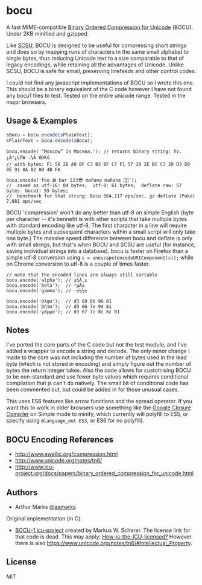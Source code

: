 bocu
==========================================

A fast MIME-compatible [Binary Ordered Compression for Unicode](https://en.wikipedia.org/wiki/Binary_Ordered_Compression_for_Unicode) (BOCU). Under 2KB minified and gzipped.

Like [SCSU](http://en.wikipedia.org/wiki/Standard_Compression_Scheme_for_Unicode), BOCU is designed to be useful for compressing short strings and does so by mapping runs of characters in the same small alphabet to single bytes, thus reducing Unicode text to a size comparable to that of legacy encodings, while retaining all the advantages of Unicode. Unlike SCSU, BOCU is safe for email, preserving linefeeds and other control codes. 

I could not find any javascript implementations of BOCU so I wrote this one. This should be a binary equivalent of the C code however I have not found any bocu1 files to test. Tested on the entire unicode range. Tested in the major browsers.


Usage & Examples
-------

```javascript
sBocu = bocu.encode(sPlainText);
sPlainText = bocu.decode(sBocu);
```

```
bocu.encode('“Moscow” is Москва.'); // returns binary string: ñV. ¿Ã³¿ÇñW .¼Ã ÓÐKú
// with bytes: F1 56 2E A0 BF C3 B3 BF C7 F1 57 20 2E BC C3 20 D3 D0 8E 91 8A 82 80 4B FA

bocu.encode('foo 𝌆 bar 𝟙𝟚𝟛😎 mañana mañana 🏳️‍🌈');  
//  saved as utf-16: 84 bytes;  utf-8: 61 bytes;  deflate raw: 57 bytes  bocu1: 55 bytes; 
//  benchmark for that string: Bocu 664,117 ops/sec, gz deflate (Pako) 7,081 ops/sec
```

BOCU 'compression' won't do any better than utf-8 on simple English (byte per character --  it's bennefit is with other scripts that take multiple bytes with standard encoding like utf-8. The first character in a line will require multiple bytes and subsequent characters within a small script will only take one byte.) The massive speed difference between bocu and deflate is only with small strings, but that's when BOCU and SCSU are useful (for instance, saving individual strings into a database). bocu is faster on Firefox than a simple utf-8 conversion using `s = unescape(encodeURIComponent(s));` while on Chrome conversion to utf-8 is a couple of times faster.

```
// note that the encoded lines are always still sortable 
bocu.encode('alpha'); // ±¼À¸±
bocu.encode('beta');  // ²µÄ± 
bocu.encode('gamma'); // ·±½½± 

bocu.encode('άλφα');  // d3 60 8b 96 81
bocu.encode('βήτα');  // d3 66 7e 94 81
bocu.encode('γάμμα'); // d3 67 7c 8c 8c 81

```

Notes
-----

I've ported the core parts of the C code but not the test module, and I've added a wrapper to encode a string and decode. The only minor change I made to the core was not including the number of bytes used in the lead byte (which is not stored in encoding) and simply figure out the number of bytes the return integer takes. Also the code allows for customising BOCU to be non-standard and use fewer byte values which requires conditional compilation that js can't do natively. The small bit of conditional code has been commented out, but could be added in for those unusual cases.

This uses ES6 features like arrow functions and the spread operator. If you want this to work in older browsers use something like the [Google Closure Compiler](https://closure-compiler.appspot.com) on Simple mode to minify, which currently will polyfill to ES5, or specify using `@language_out ES3`, or ES6 for no polyfill).

BOCU Encoding References
------------------------

- http://www.ewellic.org/compression.html
- http://www.unicode.org/notes/tn6/
- http://www.icu-project.org/docs/papers/binary_ordered_compression_for_unicode.html


Authors
------

- Arthur Marks [@aamarks](https://github.com/aamarks)

Original implementation (in C):

- [BOCU-1 icu-project](http://source.icu-project.org/repos/icu/icuhtml/trunk/design/conversion/bocu1/bocu1.html) created by Markus W. Scherer. The license link for that code is dead. This may apply: [How-is-the-ICU-licensed?](http://userguide.icu-project.org/icufaq#TOC-How-is-the-ICU-licensed-) However there is also https://www.unicode.org/notes/tn6/#Intellectual_Property.


License
-------

MIT
